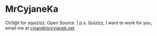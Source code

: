 # MrCyjaneKa
Ch3@t for squizizz. Open Source. | p.s. Quizizz, I want to work for you, email me at cyjan@mrcyjanek.net
